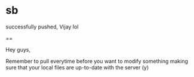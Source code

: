 sb
==
successfully pushed, Vijay
lol

== 

Hey guys,

Remember to pull everytime before you want to modify something making sure that your local files are up-to-date with the server (y)
